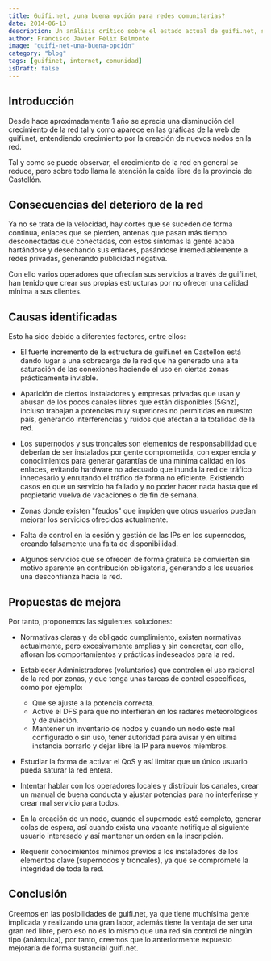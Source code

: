 ```yaml
---
title: Guifi.net, ¿una buena opción para redes comunitarias?
date: 2014-06-13
description: Un análisis crítico sobre el estado actual de guifi.net, sus desafíos y propuestas para mejorar esta red libre y colaborativa.
author: Francisco Javier Félix Belmonte
image: "guifi-net-una-buena-opción"
category: "blog"
tags: [guifinet, internet, comunidad]
isDraft: false
---
```


## Introducción

Desde hace aproximadamente 1 año se aprecia una disminución del crecimiento de la red tal y como aparece en las gráficas
de la web de guifi.net, entendiendo crecimiento por la creación de nuevos nodos en la red.

Tal y como se puede observar, el crecimiento de la red en general se reduce, pero sobre todo llama la atención la caída
libre de la provincia de Castellón.

## Consecuencias del deterioro de la red

Ya no se trata de la velocidad, hay cortes que se suceden de forma continua, enlaces que se pierden, antenas que pasan
más tiempo desconectadas que conectadas, con estos síntomas la gente acaba hartándose y desechando sus enlaces,
pasándose irremediablemente a redes privadas, generando publicidad negativa.

Con ello varios operadores que ofrecían sus servicios a través de guifi.net, han tenido que crear sus propias
estructuras por no ofrecer una calidad mínima a sus clientes.

## Causas identificadas

Esto ha sido debido a diferentes factores, entre ellos:

- El fuerte incremento de la estructura de guifi.net en Castellón está dando lugar a una sobrecarga de la red que ha
  generado una alta saturación de las conexiones haciendo el uso en ciertas zonas prácticamente inviable.

- Aparición de ciertos instaladores y empresas privadas que usan y abusan de los pocos canales libres que están
  disponibles (5Ghz), incluso trabajan a potencias muy superiores no permitidas en nuestro país, generando
  interferencias y ruidos que afectan a la totalidad de la red.

- Los supernodos y sus troncales son elementos de responsabilidad que deberían de ser instalados por gente comprometida,
  con experiencia y conocimientos para generar garantías de una mínima calidad en los enlaces, evitando hardware no
  adecuado que inunda la red de tráfico innecesario y enrutando el tráfico de forma no eficiente. Existiendo casos en
  que un servicio ha fallado y no poder hacer nada hasta que el propietario vuelva de vacaciones o de fin de semana.

- Zonas donde existen "feudos" que impiden que otros usuarios puedan mejorar los servicios ofrecidos actualmente.

- Falta de control en la cesión y gestión de las IPs en los supernodos, creando falsamente una falta de disponibilidad.

- Algunos servicios que se ofrecen de forma gratuita se convierten sin motivo aparente en contribución obligatoria,
  generando a los usuarios una desconfianza hacia la red.

## Propuestas de mejora

Por tanto, proponemos las siguientes soluciones:

- Normativas claras y de obligado cumplimiento, existen normativas actualmente, pero excesivamente amplias y sin
  concretar, con ello, afloran los comportamientos y prácticas indeseados para la red.

- Establecer Administradores (voluntarios) que controlen el uso racional de la red por zonas, y que tenga unas tareas de
  control específicas, como por ejemplo:

  - Que se ajuste a la potencia correcta.
  - Active el DFS para que no interfieran en los radares meteorológicos y de aviación.
  - Mantener un inventario de nodos y cuando un nodo esté mal configurado o sin uso, tener autoridad para avisar y en
    última instancia borrarlo y dejar libre la IP para nuevos miembros.

- Estudiar la forma de activar el QoS y así limitar que un único usuario pueda saturar la red entera.

- Intentar hablar con los operadores locales y distribuir los canales, crear un manual de buena conducta y ajustar
  potencias para no interferirse y crear mal servicio para todos.

- En la creación de un nodo, cuando el supernodo esté completo, generar colas de espera, así cuando exista una vacante
  notifique al siguiente usuario interesado y así mantener un orden en la inscripción.

- Requerir conocimientos mínimos previos a los instaladores de los elementos clave (supernodos y troncales), ya que se
  compromete la integridad de toda la red.

## Conclusión

Creemos en las posibilidades de guifi.net, ya que tiene muchísima gente implicada y realizando una gran labor, además
tiene la ventaja de ser una gran red libre, pero eso no es lo mismo que una red sin control de ningún tipo (anárquica),
por tanto, creemos que lo anteriormente expuesto mejoraría de forma sustancial guifi.net.
